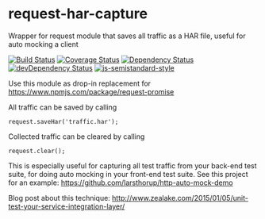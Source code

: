 # request-har-capture
Wrapper for request module that saves all traffic as a HAR file, useful for auto mocking a client

[![Build Status](https://travis-ci.org/larsthorup/node-request-har-capture.png)](https://travis-ci.org/larsthorup/node-request-har-capture)
[![Coverage Status](https://coveralls.io/repos/larsthorup/node-request-har-capture/badge.svg?branch=master&service=github)](https://coveralls.io/github/larsthorup/node-request-har-capture?branch=master)
[![Dependency Status](https://david-dm.org/larsthorup/node-request-har-capture.png)](https://david-dm.org/larsthorup/node-request-har-capture#info=dependencies)
[![devDependency Status](https://david-dm.org/larsthorup/node-request-har-capture/dev-status.png)](https://david-dm.org/larsthorup/node-request-har-capture#info=devDependencies)
[![js-semistandard-style](https://img.shields.io/badge/code%20style-semistandard-brightgreen.svg?style=flat-square)](https://github.com/Flet/semistandard)

Use this module as drop-in replacement for https://www.npmjs.com/package/request-promise

All traffic can be saved by calling

    request.saveHar('traffic.har');

Collected traffic can be cleared by calling

    request.clear();

This is especially useful for capturing all test traffic from your back-end test suite, for doing auto mocking in your front-end test suite. See this project for an example: https://github.com/larsthorup/http-auto-mock-demo

Blog post about this technique: http://www.zealake.com/2015/01/05/unit-test-your-service-integration-layer/